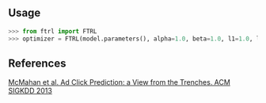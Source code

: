 ## Usage

```python
>>> from ftrl import FTRL
>>> optimizer = FTRL(model.parameters(), alpha=1.0, beta=1.0, l1=1.0, l2=1.0)
```

## References

[McMahan et al. Ad Click Prediction: a View from the Trenches. ACM SIGKDD 2013](https://www.eecs.tufts.edu/%7Edsculley/papers/ad-click-prediction.pdf)
